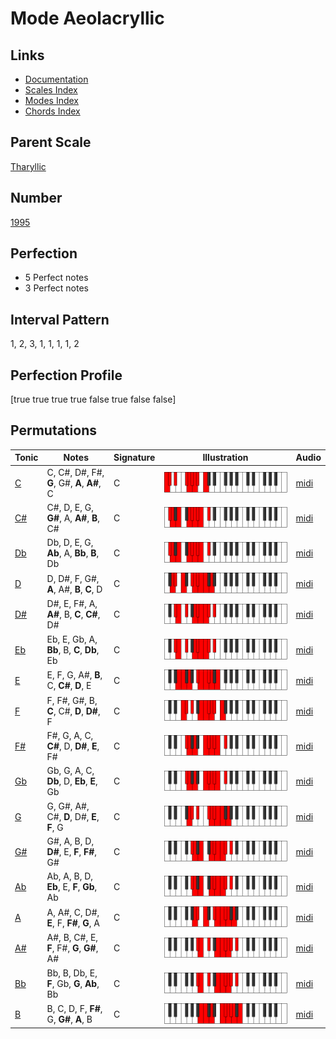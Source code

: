 # Mode Aeolacryllic

## Links

- [Documentation](index.md)
- [Scales Index](Scales.md)
- [Modes Index](Modes.md)
- [Chords Index](Chords.md)

## Parent Scale

[Tharyllic](ScaleTharyllic.md)

## Number

[1995](https://ianring.com/musictheory/scales/1995)

## Perfection

- 5 Perfect notes
- 3 Perfect notes

## Interval Pattern

1, 2, 3, 1, 1, 1, 1, 2

## Perfection Profile

[true true true true false true false false]

## Permutations

| Tonic | Notes | Signature | Illustration | Audio |
|-------|-------|-----------|--------------|-------|
| [C](ModeCNaturalAeolacryllic.md) | C, C#, D#, F#, **G**, G#, **A**, **A#**, C | C | ![CNaturalAeolacryllic](ModeCNaturalAeolacryllic.png) | [midi](https://github.com/edipermadi/music/blob/main/docs/ModeCNaturalAeolacryllic.mid?raw=true) |
| [C#](ModeCSharpAeolacryllic.md) | C#, D, E, G, **G#**, A, **A#**, **B**, C# | C | ![CSharpAeolacryllic](ModeCSharpAeolacryllic.png) | [midi](https://github.com/edipermadi/music/blob/main/docs/ModeCSharpAeolacryllic.mid?raw=true) |
| [Db](ModeDFlatAeolacryllic.md) | Db, D, E, G, **Ab**, A, **Bb**, **B**, Db | C | ![DFlatAeolacryllic](ModeDFlatAeolacryllic.png) | [midi](https://github.com/edipermadi/music/blob/main/docs/ModeDFlatAeolacryllic.mid?raw=true) |
| [D](ModeDNaturalAeolacryllic.md) | D, D#, F, G#, **A**, A#, **B**, **C**, D | C | ![DNaturalAeolacryllic](ModeDNaturalAeolacryllic.png) | [midi](https://github.com/edipermadi/music/blob/main/docs/ModeDNaturalAeolacryllic.mid?raw=true) |
| [D#](ModeDSharpAeolacryllic.md) | D#, E, F#, A, **A#**, B, **C**, **C#**, D# | C | ![DSharpAeolacryllic](ModeDSharpAeolacryllic.png) | [midi](https://github.com/edipermadi/music/blob/main/docs/ModeDSharpAeolacryllic.mid?raw=true) |
| [Eb](ModeEFlatAeolacryllic.md) | Eb, E, Gb, A, **Bb**, B, **C**, **Db**, Eb | C | ![EFlatAeolacryllic](ModeEFlatAeolacryllic.png) | [midi](https://github.com/edipermadi/music/blob/main/docs/ModeEFlatAeolacryllic.mid?raw=true) |
| [E](ModeENaturalAeolacryllic.md) | E, F, G, A#, **B**, C, **C#**, **D**, E | C | ![ENaturalAeolacryllic](ModeENaturalAeolacryllic.png) | [midi](https://github.com/edipermadi/music/blob/main/docs/ModeENaturalAeolacryllic.mid?raw=true) |
| [F](ModeFNaturalAeolacryllic.md) | F, F#, G#, B, **C**, C#, **D**, **D#**, F | C | ![FNaturalAeolacryllic](ModeFNaturalAeolacryllic.png) | [midi](https://github.com/edipermadi/music/blob/main/docs/ModeFNaturalAeolacryllic.mid?raw=true) |
| [F#](ModeFSharpAeolacryllic.md) | F#, G, A, C, **C#**, D, **D#**, **E**, F# | C | ![FSharpAeolacryllic](ModeFSharpAeolacryllic.png) | [midi](https://github.com/edipermadi/music/blob/main/docs/ModeFSharpAeolacryllic.mid?raw=true) |
| [Gb](ModeGFlatAeolacryllic.md) | Gb, G, A, C, **Db**, D, **Eb**, **E**, Gb | C | ![GFlatAeolacryllic](ModeGFlatAeolacryllic.png) | [midi](https://github.com/edipermadi/music/blob/main/docs/ModeGFlatAeolacryllic.mid?raw=true) |
| [G](ModeGNaturalAeolacryllic.md) | G, G#, A#, C#, **D**, D#, **E**, **F**, G | C | ![GNaturalAeolacryllic](ModeGNaturalAeolacryllic.png) | [midi](https://github.com/edipermadi/music/blob/main/docs/ModeGNaturalAeolacryllic.mid?raw=true) |
| [G#](ModeGSharpAeolacryllic.md) | G#, A, B, D, **D#**, E, **F**, **F#**, G# | C | ![GSharpAeolacryllic](ModeGSharpAeolacryllic.png) | [midi](https://github.com/edipermadi/music/blob/main/docs/ModeGSharpAeolacryllic.mid?raw=true) |
| [Ab](ModeAFlatAeolacryllic.md) | Ab, A, B, D, **Eb**, E, **F**, **Gb**, Ab | C | ![AFlatAeolacryllic](ModeAFlatAeolacryllic.png) | [midi](https://github.com/edipermadi/music/blob/main/docs/ModeAFlatAeolacryllic.mid?raw=true) |
| [A](ModeANaturalAeolacryllic.md) | A, A#, C, D#, **E**, F, **F#**, **G**, A | C | ![ANaturalAeolacryllic](ModeANaturalAeolacryllic.png) | [midi](https://github.com/edipermadi/music/blob/main/docs/ModeANaturalAeolacryllic.mid?raw=true) |
| [A#](ModeASharpAeolacryllic.md) | A#, B, C#, E, **F**, F#, **G**, **G#**, A# | C | ![ASharpAeolacryllic](ModeASharpAeolacryllic.png) | [midi](https://github.com/edipermadi/music/blob/main/docs/ModeASharpAeolacryllic.mid?raw=true) |
| [Bb](ModeBFlatAeolacryllic.md) | Bb, B, Db, E, **F**, Gb, **G**, **Ab**, Bb | C | ![BFlatAeolacryllic](ModeBFlatAeolacryllic.png) | [midi](https://github.com/edipermadi/music/blob/main/docs/ModeBFlatAeolacryllic.mid?raw=true) |
| [B](ModeBNaturalAeolacryllic.md) | B, C, D, F, **F#**, G, **G#**, **A**, B | C | ![BNaturalAeolacryllic](ModeBNaturalAeolacryllic.png) | [midi](https://github.com/edipermadi/music/blob/main/docs/ModeBNaturalAeolacryllic.mid?raw=true) |
